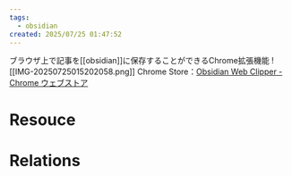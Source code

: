 ```yaml
---
tags:
  - obsidian
created: 2025/07/25 01:47:52
---
```

ブラウザ上で記事を[[obsidian]]に保存することができるChrome拡張機能
![[IMG-20250725015202058.png]]
Chrome Store：[Obsidian Web Clipper - Chrome ウェブストア](https://chromewebstore.google.com/detail/obsidian-web-clipper/cnjifjpddelmedmihgijeibhnjfabmlf?hl=ja)




# Resouce


# Relations
